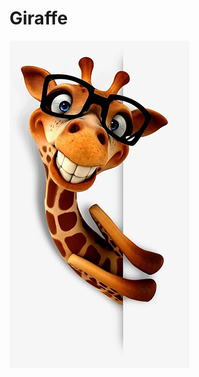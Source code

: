# Giraffe

<MTMarkdownOptions output='html4'>
<body>
<img src="resources/images/giraffe_page.png">
</body>
</MTMarkdownOptions>
